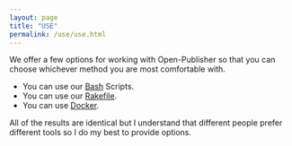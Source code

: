 ```yaml
---
layout: page
title: "USE"
permalink: /use/use.html
--- 
```

We offer a few options for working with Open-Publisher so that you can choose whichever method you are most comfortable with.

- You can use our [Bash](bash.html) Scripts.
- You can use our [Rakefile](rake.html).
- You can use [Docker](docker.html).

All of the results are identical but I understand that different people prefer different tools so I do my best to provide options.
